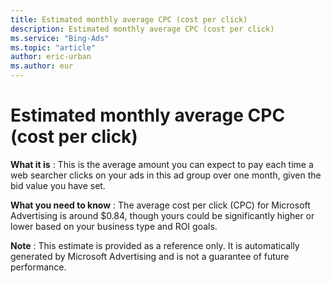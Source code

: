 ```yaml
---
title: Estimated monthly average CPC (cost per click)
description: Estimated monthly average CPC (cost per click)
ms.service: "Bing-Ads"
ms.topic: "article"
author: eric-urban
ms.author: eur
---
```


# Estimated monthly average CPC (cost per click)

**What it is** : This is the average amount you can expect to pay each time a web searcher clicks on your ads in this ad group over one month, given the bid value you have set.

**What you need to know** : The average cost per click (CPC) for Microsoft Advertising is around $0.84, though yours could be significantly higher or lower based on your business type and ROI goals.

**Note** : This estimate is provided as a reference only. It is automatically generated by Microsoft Advertising and is not a guarantee of future performance.


